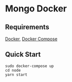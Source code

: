 # Mongo Docker

## Requirements

[Docker](https://www.docker.com/), [Docker Compose](https://docs.docker.com/compose/)

## Quick Start

```
sudo docker-compose up
cd node
yarn start
```
